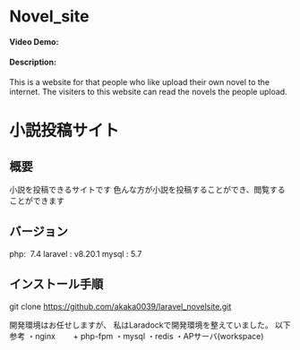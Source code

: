 # Novel_site
#### Video Demo:  <URL HERE>
#### Description:
This is a website for that people who like upload their own novel to the internet.
The visiters to this website can read the novels the people upload.

# 小説投稿サイト

## 概要
小説を投稿できるサイトです
色んな方が小説を投稿することができ、閲覧することができます

## バージョン
php:  7.4
laravel : v8.20.1 
mysql : 5.7

## インストール手順
git clone https://github.com/akaka0039/laravel_novelsite.git

開発環境はお任せしますが、
私はLaradockで開発環境を整えていました。
以下参考
・nginx
　　+ php-fpm
・mysql
・redis
・APサーバ(workspace)




